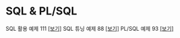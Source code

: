 # SQL & PL/SQL

SQL 활용 예제 111 [[보기]](https://rebel-lord-f41.notion.site/SQL-a5746c9ed338464cb421618b6be2af20?pvs=4)
SQL 튜닝 예제 88 [[보기]](https://rebel-lord-f41.notion.site/SQL-a5746c9ed338464cb421618b6be2af20?pvs=4)
PL/SQL 예제 93 [[보기]](https://rebel-lord-f41.notion.site/PL-SQL-db01005102c14ce7923da90ab8e442d6?pvs=4)

